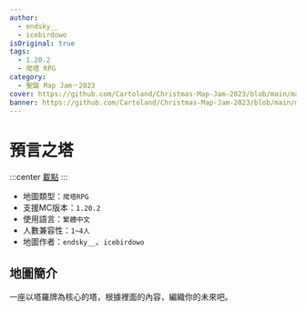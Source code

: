 ```yaml
---
author:
  - endsky__
  - icebirdowo
isOriginal: true
tags:
  - 1.20.2
  - 爬塔 RPG
category:
  - 聖誕 Map Jam－2023
cover: https://github.com/Cartoland/Christmas-Map-Jam-2023/blob/main/maps/%E9%A0%90%E8%A8%80%E4%B9%8B%E5%A1%94/files/title.png?raw=true
banner: https://github.com/Cartoland/Christmas-Map-Jam-2023/blob/main/maps/%E9%A0%90%E8%A8%80%E4%B9%8B%E5%A1%94/files/title.png?raw=true
---
```


# 預言之塔

:::center
[載點](https://drive.google.com/file/d/1Cx44B6U1gZKukGaYtnxnGxmYPMzzvDGI-I2ug)
:::

- 地圖類型：`爬塔RPG`
- 支援MC版本：`1.20.2`
- 使用語言：`繁體中文`
- 人數兼容性：`1~4人`
- 地圖作者：`endsky__`、`icebirdowo`

## 地圖簡介

一座以塔羅牌為核心的塔，根據裡面的內容，編織你的未來吧。
